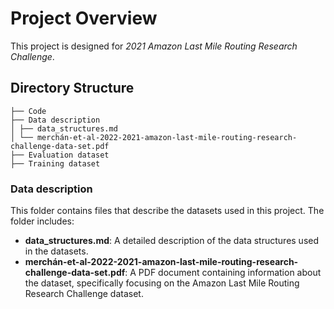 # Project Overview

This project is designed for *2021 Amazon Last Mile Routing Research Challenge*.

## Directory Structure

```
├── Code
├── Data description
│ ├── data_structures.md
│ └── merchán-et-al-2022-2021-amazon-last-mile-routing-research-challenge-data-set.pdf
├── Evaluation dataset
├── Training dataset
```

### Data description
This folder contains files that describe the datasets used in this project. The folder includes:
- **data_structures.md**: A detailed description of the data structures used in the datasets.
- **merchán-et-al-2022-2021-amazon-last-mile-routing-research-challenge-data-set.pdf**: A PDF document containing information about the dataset, specifically focusing on the Amazon Last Mile Routing Research Challenge dataset.

